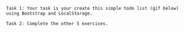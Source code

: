 `Task 1: Your task is your create this simple todo list (gif below) using Bootstrap and LocalStorage.`

`Task 2: Complete the other 5 exercises. `
